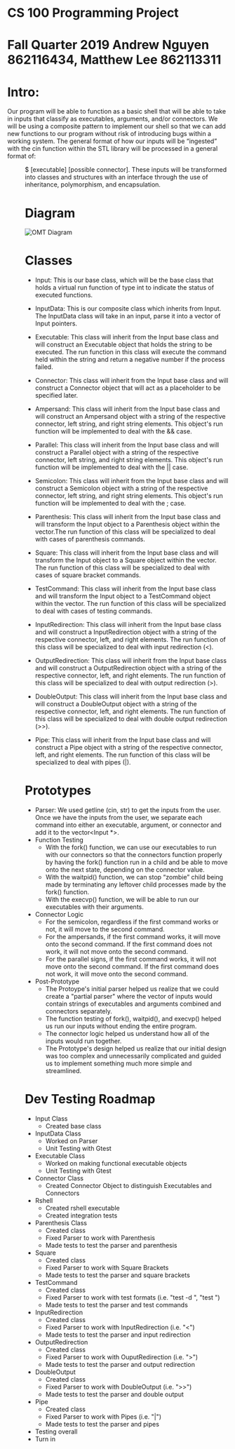 # CS 100 Programming Project
# Fall Quarter 2019 Andrew Nguyen 862116434, Matthew Lee 862113311

# Intro:
Our program will be able to function as a basic shell that will be able to take in inputs that classify as executables, arguments, and/or connectors. We will be using a composite pattern to implement our shell so that we can add new functions to our program without risk of introducing bugs within a working system. The general format of how our inputs will be “ingested” with the cin function within the STL library <iostream> will be processed in a general format of: <dir name>$ <executable> [executable] [possible connector]. These inputs will be transformed into classes and structures with an interface through the use of inheritance, polymorphism, and encapsulation.

# Diagram
![OMT Diagram](https://github.com/cs100/assignment-scootscoot/blob/master/images/OMT%20Diagram%20Final%20Draft.JPG)


# Classes
* Input: This is our base class, which will be the base class that holds a virtual run function of type int to indicate the status of executed functions. 
* InputData: This is our composite class which inherits from Input. The InputData class will take in an input, parse it into a vector of Input pointers.
* Executable: This class will inherit from the Input base class and will construct an Executable object that holds the string to be executed. The run function in this class will execute the command held within the string and return a negative number if the process failed.
* Connector: This class will inherit from the Input base class and will construct a Connector object that will act as a placeholder to be specified later.
* Ampersand: This class will inherit from the Input base class and will construct an Ampersand object with a string of the respective connector, left string, and right string elements. This object's run function will be implemented to deal with the && case.

* Parallel: This class will inherit from the Input base class and will construct a Parallel object with a string of the respective connector, left string, and right string elements. This object's run function will be implemented to deal with the || case.

* Semicolon: This class will inherit from the Input base class and will construct a Semicolon object with a string of the respective connector, left string, and right string elements. This object's run function will be implemented to deal with the ; case.

* Parenthesis: This class will inherit from the Input base class and will transform the Input object to a Parenthesis object within the vector.The run function of this class will be specialized to deal with cases of parenthesis commands.
* Square: This class will inherit from the Input base class and will transform the Input object to a Square object within the vector. The run function of this class will be specialized to deal with cases of square bracket commands.
* TestCommand: This class will inherit from the Input base class and will transform the Input object to a TestCommand object within the vector. The run function of this class will be specialized to deal with cases of testing commands.
* InputRedirection: This class will inherit from the Input base class and will construct a InputRedirection object with a string of the respective connector, left, and right elements. The run function of this class will be specialized to deal with input redirection (<).
* OutputRedirection: This class will inherit from the Input base class and will construct a OutputRedirection object with a string of the respective connector, left, and right elements. The run function of this class will be specialized to deal with output redirection (>).
* DoubleOutput: This class will inherit from the Input base class and will construct a DoubleOutput object with a string of the respective connector, left, and right elements. The run function of this class will be specialized to deal with double output redirection (>>).
* Pipe: This class will inherit from the Input base class and will construct a Pipe object with a string of the respective connector, left, and right elements. The run function of this class will be specialized to deal with pipes (|).

# Prototypes
* Parser: We used getline (cin, str) to get the inputs from the user. Once we have the inputs from the user, we separate each command into either an executable, argument, or connector and add it to the vector<Input *>.
* Function Testing
  * With the fork() function, we can use our executables to run with our connectors so that the connectors function properly by having the fork() function run in a child and be able to move onto the next state, depending on the connector value.
  * With the waitpid() function, we can stop “zombie” child being made by terminating any leftover child processes made by the fork() function.
  * With the execvp() function, we will be able to run our executables with their arguments.
* Connector Logic
  * For the semicolon, regardless if the first command works or not, it will move to the second command.
  * For the ampersands, if the first command works, it will move onto the second command. If the first command does not work, it will not move onto the second command.
  * For the parallel signs, if the first command works, it will not move onto the second command. If the first command does not work, it will move onto the second command.
* Post-Prototype
  * The Protoype's initial parser helped us realize that we could create a "partial parser" where the vector of inputs would contain strings of executables and arguments combined and connectors separately.
  * The function testing of fork(), waitpid(), and execvp() helped us run our inputs without ending the entire program.
  * The connector logic helped us understand how all of the inputs would run together.
  * The Prototype's design helped us realize that our initial design was too complex and unnecessarily complicated and guided us to implement something much more simple and streamlined.

# Dev Testing Roadmap
* Input Class
  * Created base class
* InputData Class
  * Worked on Parser
  * Unit Testing with Gtest
* Executable Class
  * Worked on making functional executable objects
  * Unit Testing with Gtest
* Connector Class
  * Created Connector Object to distinguish Executables and Connectors
* Rshell
  * Created rshell executable
  * Created integration tests
* Parenthesis Class
  * Created class
  * Fixed Parser to work with Parenthesis
  * Made tests to test the parser and parenthesis
* Square
  * Created class
  * Fixed Parser to work with Square Brackets
  * Made tests to test the parser and square brackets
* TestCommand
  * Created class
  * Fixed Parser to work with test formats (i.e. "test -d <fileName>", "test <fileName>")
  * Made tests to test the parser and test commands
* InputRedirection
  * Created class
  * Fixed Parser to work with InputRedirection (i.e. "<")
  * Made tests to test the parser and input redirection
* OutputRedirection
  * Created class
  * Fixed Parser to work with OuputRedirection (i.e. ">")
  * Made tests to test the parser and output redirection
* DoubleOutput
  * Created class
  * Fixed Parser to work with DoubleOutput (i.e. ">>")
  * Made tests to test the parser and double output
* Pipe
  * Created class
  * Fixed Parser to work with Pipes (i.e. "|")
  * Made tests to test the parser and pipes
* Testing overall
* Turn in

